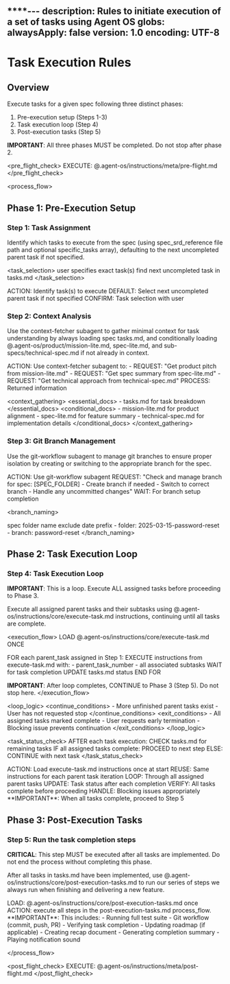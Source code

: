 ****---
description: Rules to initiate execution of a set of tasks using Agent OS
globs:
alwaysApply: false
version: 1.0
encoding: UTF-8
---

# Task Execution Rules

## Overview

Execute tasks for a given spec following three distinct phases:

1. Pre-execution setup (Steps 1-3)
2. Task execution loop (Step 4)
3. Post-execution tasks (Step 5)

**IMPORTANT**: All three phases MUST be completed. Do not stop after phase 2.

<pre_flight_check> EXECUTE: @.agent-os/instructions/meta/pre-flight.md
</pre_flight_check>

<process_flow>

## Phase 1: Pre-Execution Setup

<step number="1" name="task_assignment">

### Step 1: Task Assignment

Identify which tasks to execute from the spec (using spec_srd_reference file
path and optional specific_tasks array), defaulting to the next uncompleted
parent task if not specified.

<task_selection> <explicit>user specifies exact task(s)</explicit>
<implicit>find next uncompleted task in tasks.md</implicit> </task_selection>

<instructions>
  ACTION: Identify task(s) to execute
  DEFAULT: Select next uncompleted parent task if not specified
  CONFIRM: Task selection with user
</instructions>

</step>

<step number="2" subagent="context-fetcher" name="context_analysis">

### Step 2: Context Analysis

Use the context-fetcher subagent to gather minimal context for task
understanding by always loading spec tasks.md, and conditionally loading
@.agent-os/product/mission-lite.md, spec-lite.md, and
sub-specs/technical-spec.md if not already in context.

<instructions>
  ACTION: Use context-fetcher subagent to:
    - REQUEST: "Get product pitch from mission-lite.md"
    - REQUEST: "Get spec summary from spec-lite.md"
    - REQUEST: "Get technical approach from technical-spec.md"
  PROCESS: Returned information
</instructions>

<context_gathering> <essential_docs> - tasks.md for task breakdown
</essential_docs> <conditional_docs> - mission-lite.md for product alignment -
spec-lite.md for feature summary - technical-spec.md for implementation details
</conditional_docs> </context_gathering>

</step>

<step number="3" subagent="git-workflow" name="git_branch_management">

### Step 3: Git Branch Management

Use the git-workflow subagent to manage git branches to ensure proper isolation
by creating or switching to the appropriate branch for the spec.

<instructions>
  ACTION: Use git-workflow subagent
  REQUEST: "Check and manage branch for spec: [SPEC_FOLDER]
            - Create branch if needed
            - Switch to correct branch
            - Handle any uncommitted changes"
  WAIT: For branch setup completion
</instructions>

<branch_naming>

  <source>spec folder name</source>
  <format>exclude date prefix</format>
  <example>
    - folder: 2025-03-15-password-reset
    - branch: password-reset
  </example>
</branch_naming>

</step>

## Phase 2: Task Execution Loop

<step number="4" name="task_execution_loop">

### Step 4: Task Execution Loop

**IMPORTANT**: This is a loop. Execute ALL assigned tasks before proceeding to
Phase 3.

Execute all assigned parent tasks and their subtasks using
@.agent-os/instructions/core/execute-task.md instructions, continuing until all
tasks are complete.

<execution_flow> LOAD @.agent-os/instructions/core/execute-task.md ONCE

FOR each parent_task assigned in Step 1: EXECUTE instructions from
execute-task.md with: - parent_task_number - all associated subtasks WAIT for
task completion UPDATE tasks.md status END FOR

**IMPORTANT**: After loop completes, CONTINUE to Phase 3 (Step 5). Do not stop
here. </execution_flow>

<loop_logic> <continue_conditions> - More unfinished parent tasks exist - User
has not requested stop </continue_conditions> <exit_conditions> - All assigned
tasks marked complete - User requests early termination - Blocking issue
prevents continuation </exit_conditions> </loop_logic>

<task_status_check> AFTER each task execution: CHECK tasks.md for remaining
tasks IF all assigned tasks complete: PROCEED to next step ELSE: CONTINUE with
next task </task_status_check>

<instructions>
  ACTION: Load execute-task.md instructions once at start
  REUSE: Same instructions for each parent task iteration
  LOOP: Through all assigned parent tasks
  UPDATE: Task status after each completion
  VERIFY: All tasks complete before proceeding
  HANDLE: Blocking issues appropriately
  **IMPORTANT**: When all tasks complete, proceed to Step 5
</instructions>

</step>

## Phase 3: Post-Execution Tasks

<step number="5" name="post_execution_tasks">

### Step 5: Run the task completion steps

**CRITICAL**: This step MUST be executed after all tasks are implemented. Do not
end the process without completing this phase.

After all tasks in tasks.md have been implemented, use
@.agent-os/instructions/core/post-execution-tasks.md to run our series of steps
we always run when finishing and delivering a new feature.

<instructions>
  LOAD: @.agent-os/instructions/core/post-execution-tasks.md once
  ACTION: execute all steps in the post-execution-tasks.md process_flow.
  **IMPORTANT**: This includes:
    - Running full test suite
    - Git workflow (commit, push, PR)
    - Verifying task completion
    - Updating roadmap (if applicable)
    - Creating recap document
    - Generating completion summary
    - Playing notification sound
</instructions>

</step>

</process_flow>

<post_flight_check> EXECUTE: @.agent-os/instructions/meta/post-flight.md
</post_flight_check>
